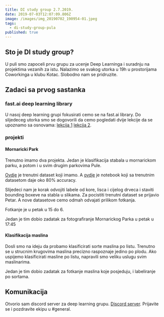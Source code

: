 ```yaml
---
title: DI study group 2.7.2019.
date: 2019-07-03T12:07:09.806Z
image: /images/img_20190702_190954-01.jpeg
tags:
  - di-study-group-pula
published: true
---
```

## Sto je DI study group?

U puli smo zapoceli prvu grupu za ucenje Deep Learninga i suradnju na projektima vezanih za istu. Nalazimo se svakog utorka u 19h u prostorijama Coworkinga u klubu Kotac. Slobodno nam se pridruzite.

## Zadaci sa prvog sastanka

### fast.ai deep learning library
U nasoj deep learning grupi fokusirati cemo se na fast.ai library.
 Do slijedeceg utorka smo se dogovorili da cemo pogledati dvije lekcije da se upoznamo sa osnovama:
[lekcija 1](https://www.youtube.com/watch?v=XfoYk_Z5AkI)
[lekcija 2](https://www.youtube.com/watch?v=ccMHJeQU4Qw).

### projekti

#### Mornaricki Park
Trenutno imamo dva projekta. Jedan je klasifikacija stabala u mornarickom parku, a potom i u svim drugim parkovima Pule. 

[Ovdje](https://drive.google.com/open?id=1lOZaU1CTST_xeiNllqZpbsKH7NJ70IPV) je trenutni dataset koji imamo. A  [ovdje](https://www.kaggle.com/matejthetree/mornaricki-park?scriptVersionId=16675074) je notebook koji sa trenutnim datasetom daje oko 80% accuracy. 

Slijedeci nam je korak odvojiti labele od kore, lisca i cijelog drveca i staviti bounding boxeve na stabla u slikama. Za pocistiti trenutni dataset se prijavio Petar. A nove datasetove cemo odmah odvajati prilikom fotkanja.

Fotkanje je u petak u 15 do 6.


Jedan je tim dobio zadatak za fotografiranje Mornarickog Parka u petak u 17:45

#### Klasifikacija maslina
Dosli smo na ideju da probamo klasificirati sorte maslina po listu. Trenutno se u strucnim krugovima maslina precizno raspoznaje jedino po plodu. Ako uspijemo klasificirati masline po listu, napravili smo veliku uslugu svim maslinarima.

Jedan je tim dobio zadatak za fotkanje maslina koje posjeduju, i labeliranje po sortama.

## Komunikacija
Otvorio sam discord server za deep learning grupu.
[Discord server](https://discord.gg/NyEKg3j).
Prijavite se i pozdravite ekipu u #general. 



